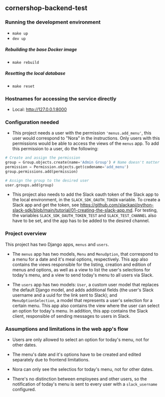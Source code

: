## cornershop-backend-test

### Running the development environment

* `make up`
* `dev up`

##### Rebuilding the base Docker image

* `make rebuild`

##### Resetting the local database

* `make reset`

### Hostnames for accessing the service directly

* Local: http://127.0.0.1:8000

### Configuration needed

* This project needs a user with the permission `'menus.add_menu'`, this user would correspond to "Nora" in the instructions. Only users with this permissions would be able to access the views of the `menus` app. To add this permission to a user, do the following:

```python
# Create and assign the permission
group = Group.objects.create(name='Admin Group') # Name doesn't matter
permission = Permission.objects.get(codename='add_menu')
group.permissions.add(permission)

# Assign the group to the desired user
user.groups.add(group)
```

* This project also needs to add the Slack oauth token of the Slack app to the local environment, in the `SLACK_SDK_OAUTH_TOKEN` variable. To create a Slack app and get the token, see https://github.com/slackapi/python-slack-sdk/blob/main/tutorial/01-creating-the-slack-app.md. For testing, the variables `SLACK_SDK_OAUTH_TOKEN_TEST` and `SLACK_TEST_CHANNEL` also have to be set, and the app has to be added to the desired channel.

### Project overview

This project has two Django apps, `menus` and `users`.

* The `menus` app has two models, `Menu` and `MenuOption`, that correspond to a menu for a date and it's meal options, respectively. This app also contains the views responsible for the listing, creation and edition of menus and options, as well as a view to list the user's selections for today's menu, and a view to send today's menu to all users via Slack.

* The `users` app has two models: `User`, a custom user model that replaces the default Django model, and adds additional fields (the user's Slack username and a uuid for the link sent to Slack); and `MenuOptionSelection`, a model that represents a user's selection for a certain menu. This app also contains the view where the user can select an option for today's menu. In addition, this app contains the Slack client, responsible of sending messages to users in Slack.

### Assumptions and limitations in the web app's flow

* Users are only allowed to select an option for today's menu, not for other dates.

* The menu's date and it's options have to be created and edited separately due to frontend limitations.

* Nora can only see the selectios for today's menu, not for other dates.

* There's no distinction between employees and other users, so the notification of today's menu is sent to every user with a `slack_username` configured.
